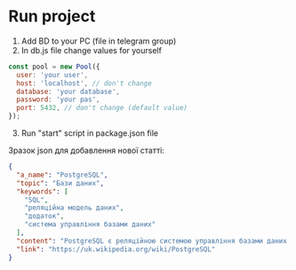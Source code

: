 # Run project

1. Add BD to your PC (file in telegram group)
2. In db.js file change values for yourself
```javascript
const pool = new Pool({
  user: 'your user',
  host: 'localhost', // don't change
  database: 'your database',
  password: 'your pas',
  port: 5432, // don't change (default value)
});
```
3. Run "start" script in package.json file

Зразок json для добавлення нової статті:
```json
{
  "a_name": "PostgreSQL",
  "topic": "Бази даних",
  "keywords": [
    "SQL",
    "реляційна модель даних",
    "додаток",
    "система управління базами даних"
  ],
  "content": "PostgreSQL є реляційною системою управління базами даних з відкритим вихідним кодом, яка дозволяє зберігати та керувати великими об'ємами даних. PostgreSQL є однією з найбільш розширюваних та надійних систем управління базами даних, і є популярним вибором для багатьох організацій та розробників програмного забезпечення. Вона підтримує багато мов програмування та має велику кількість функцій та можливостей.",
  "link": "https://uk.wikipedia.org/wiki/PostgreSQL"
}
```
